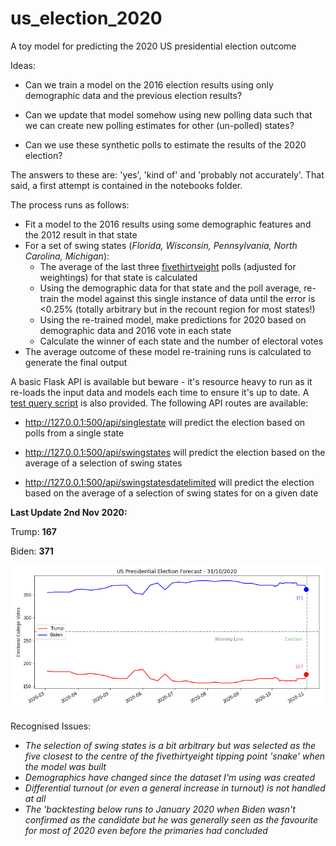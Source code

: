 # us_election_2020
A toy model for predicting the 2020 US presidential election outcome

Ideas:

* Can we train a model on the 2016 election results using only demographic data and the previous election results?

* Can we update that model somehow using new polling data such that we can create new polling estimates for other (un-polled) states?

* Can we use these synthetic polls to estimate the results of the 2020 election?

The answers to these are: 'yes', 'kind of' and 'probably not accurately'. That said, a first attempt is contained in the notebooks folder.

The process runs as follows:

* Fit a model to the 2016 results using some demographic features and the 2012 result in that state
* For a set of swing states (*Florida, Wisconsin, Pennsylvania, North Carolina, Michigan*):
  * The average of the last three [fivethirtyeight](https://projects.fivethirtyeight.com/2020-election-forecast/) polls (adjusted for weightings) for that state is calculated
  * Using the demographic data for that state and the poll average, re-train the model against this single instance of data until the error is <0.25% (totally arbitrary but in the recount region for most states!)
  * Using the re-trained model, make predictions for 2020 based on demographic data and 2016 vote in each state
  * Calculate the winner of each state and the number of electoral votes
* The average outcome of these model re-training runs is calculated to generate the final output

A basic Flask API is available but beware - it's resource heavy to run as it re-loads the input data and models each time to ensure it's up to date. A [test query script](https://github.com/nowaycomputer/us_election_2020/blob/main/app/test_query.py) is also provided. 
The following API routes are available: 

* http://127.0.0.1:500/api/singlestate will predict the election based on polls from a single state

* http://127.0.0.1:500/api/swingstates will predict the election based on the average of a selection of swing states

* http://127.0.0.1:500/api/swingstatesdatelimited will predict the election based on the average of a selection of swing states for on a given date

**Last Update 2nd Nov 2020:** 

Trump: **167**

Biden: **371**

![alt text](https://github.com/nowaycomputer/us_election_2020/blob/main/img/021120.png)


Recognised Issues:
* *The selection of swing states is a bit arbitrary but was selected as the five closest to the centre of the fivethirtyeight tipping point 'snake' when the model was built*
* *Demographics have changed since the dataset I'm using was created*
* *Differential turnout (or even a general increase in turnout) is not handled at all*
* *The 'backtesting below runs to January 2020 when Biden wasn't confirmed as the candidate but he was generally seen as the favourite for most of 2020 even before the primaries had concluded*

